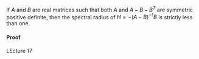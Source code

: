 If $A$ and $B$ are real matrices such that both $A$ and $A-B-B^T$ are symmetric positive definite, then the spectral radius of $H=-(A-B)^{-1}B$ is strictly less than one.
#### Proof
LEcture 17

